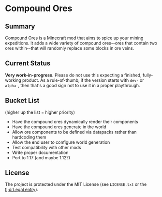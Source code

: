 # Compound Ores

## Summary

Compound Ores is a Minecraft mod that aims to spice up your mining expeditions. It adds a wide variety of compound
ores--ores that contain two ores within--that will randomly replace some blocks in ore veins.

## Current Status

**Very work-in-progress.** Please do not use this expecting a finished, fully-working product. As a rule-of-thumb, if
the version starts with `dev-` or `alpha-`, then that's a good sign not to use it in a proper playthrough.

## Bucket List

(higher up the list = higher priority)

* Have the compound ores dynamically render their components
* Have the compound ores generate in the world
* Allow ore components to be defined via datapacks rather than hardcoding them
* Allow the end user to configure world generation
* Test compatibility with other mods
* Write proper documentation
* Port to 1.17 (and maybe 1.12?)

## License

The project is protected under the MIT License (see `LICENSE.txt` or the
[tl;drLegal entry](https://tldrlegal.com/license/mit-license)).